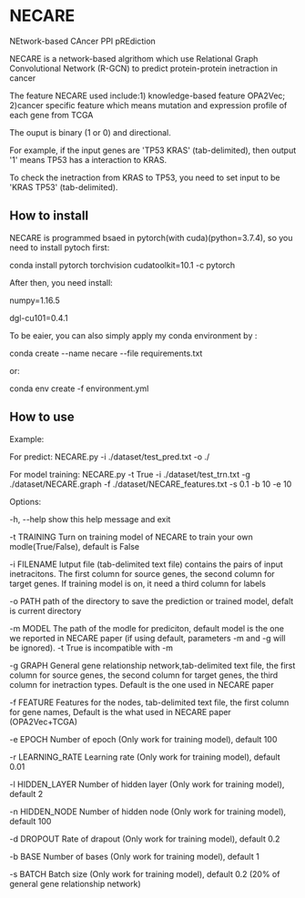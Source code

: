# NECARE
NEtwork-based CAncer PPI pREdiction

NECARE is a network-based algrithom which use Relational Graph Convolutional Network (R-GCN) to predict protein-protein inetraction in cancer

The feature NECARE used include:1) knowledge-based feature OPA2Vec;                                                                                                         2)cancer specific feature which means mutation and expression profile of each gene from TCGA
                                
The ouput is binary (1 or 0) and directional.

For example, if the input genes are 'TP53 KRAS' (tab-delimited), then output '1' means TP53 has a interaction to KRAS.

To check the inetraction from KRAS to TP53, you need to set input to be 'KRAS TP53' (tab-delimited).

## How to install
NECARE is programmed bsaed in pytorch(with cuda)(python=3.7.4), so you need to install pytoch first:

conda install pytorch torchvision cudatoolkit=10.1 -c pytorch

After then, you need install:

numpy=1.16.5

dgl-cu101=0.4.1

To be eaier, you can also simply apply my conda environment by :

conda create  --name necare --file requirements.txt

or:

conda env create -f environment.yml

## How to use
Example:

For predict: NECARE.py -i ./dataset/test_pred.txt -o ./

For model training:  NECARE.py -t True -i ./dataset/test_trn.txt -g ./dataset/NECARE.graph -f ./dataset/NECARE_features.txt -s 0.1 -b 10 -e 10

Options:

  -h, --help        show this help message and exit
  
  -t TRAINING       Turn on training model of NECARE to train your own
                    modle(True/False), default is False
                    
  -i FILENAME       Iutput file (tab-delimited text file) contains the pairs
                    of input inetracitons. The first column for source genes,
                    the second column for target genes. If training model is
                    on, it need a third column for labels
                    
  -o PATH           path of the directory to save the prediction or trained
                    model, defalt is current directory
                    
  -m MODEL          The path of the modle for prediciton, default model is the
                    one we reported in NECARE paper (if using default,
                    parameters -m and -g will be ignored). -t True is
                    incompatible with -m
                    
  -g GRAPH          General gene relationship network,tab-delimited text file,
                    the first column for source genes, the second column for
                    target genes, the third column for inetraction types.
                    Default is the one used in NECARE paper
                    
  -f FEATURE        Features for the nodes, tab-delimited text file, the first
                    column for gene names, Default is the what used in NECARE
                    paper (OPA2Vec+TCGA)
                    
  -e EPOCH          Number of epoch (Only work for training model), default
                    100
                    
  -r LEARNING_RATE  Learning rate (Only work for training model), default 0.01
  
  -l HIDDEN_LAYER   Number of hidden layer (Only work for training model),
                    default 2
                    
  -n HIDDEN_NODE    Number of hidden node (Only work for training model),
                    default 100
                    
  -d DROPOUT        Rate of drapout (Only work for training model), default
                    0.2
                    
  -b BASE           Number of bases (Only work for training model), default 1
  
  -s BATCH          Batch size (Only work for training model), default 0.2
                    (20% of general gene relationship network)
